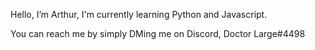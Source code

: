 Hello, I’m Arthur, I'm currently learning Python and Javascript.

You can reach me by simply DMing me on Discord, Doctor Large#4498
